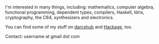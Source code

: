 I'm interested in many things, including: mathematics, computer algebra, functional programming, dependent types, compilers, Haskell, Idris, cryptography, the C64, synthesizers and electronics.

You can find some of my stuff on [darcshub](https://hub.darcs.net/bkomuves/) and [Hackage](https://hackage.haskell.org/user/BalazsKomuves), too.

Contact: username at gmail dot com
